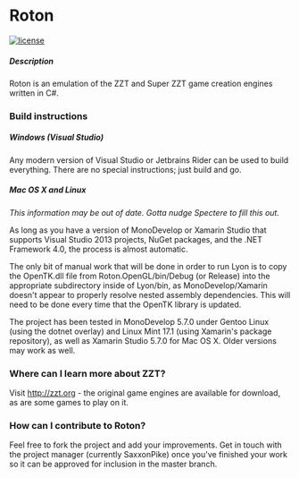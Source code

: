 # Roton

[![license](https://img.shields.io/github/license/mashape/apistatus.svg?maxAge=2592000)](https://raw.githubusercontent.com/SaxxonPike/roton/master/LICENSE)

##### Description

Roton is an emulation of the ZZT and Super ZZT game creation engines written in C#.

### Build instructions

##### Windows (Visual Studio)

Any modern version of Visual Studio or Jetbrains Rider can be used to build everything. There are no special
instructions; just build and go.

##### Mac OS X and Linux

*This information may be out of date. Gotta nudge Spectere to fill this out.*

As long as you have a version of MonoDevelop or Xamarin Studio that supports Visual Studio 2013 projects, NuGet
packages, and the .NET Framework 4.0, the process is almost automatic.

The only bit of manual work that will be done in order to run Lyon is to copy the OpenTK.dll file from
Roton.OpenGL/bin/Debug (or Release) into the appropriate subdirectory inside of Lyon/bin, as MonoDevelop/Xamarin doesn't
appear to properly resolve nested assembly dependencies. This will need to be done every time that the OpenTK library
is updated.

The project has been tested in MonoDevelop 5.7.0 under Gentoo Linux (using the dotnet overlay) and Linux Mint 17.1
(using Xamarin's package repository), as well as Xamarin Studio 5.7.0 for Mac OS X. Older versions may work as well.

### Where can I learn more about ZZT?

Visit http://zzt.org - the original game engines are available for download, as are some games to play on it.

### How can I contribute to Roton?

Feel free to fork the project and add your improvements. Get in touch with the project manager (currently SaxxonPike)
once you've finished your work so it can be approved for inclusion in the master branch.